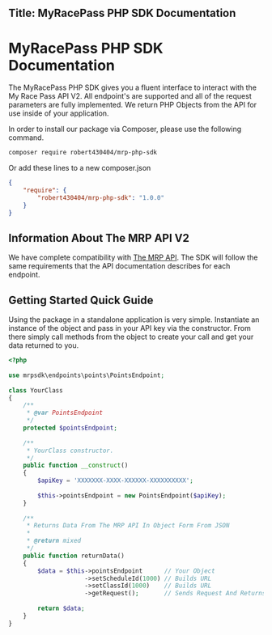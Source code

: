 Title: MyRacePass PHP SDK Documentation
---
# MyRacePass PHP SDK Documentation

The MyRacePass PHP SDK gives you a fluent interface to interact with the My Race Pass API V2. All endpoint's are supported and all of the request parameters are fully implemented. We return PHP Objects from the API for use inside of your application. 

In order to install our package via Composer, please use the following command.

```bash
composer require robert430404/mrp-php-sdk
```

Or add these lines to a new composer.json

```json
{
    "require": {
        "robert430404/mrp-php-sdk": "1.0.0"
    }
}
```

## Information About The MRP API V2

We have complete compatibility with [The MRP API](http://www.myracepass.com/developers/api/). The SDK will follow the same requirements that the API documentation describes for each endpoint.

## Getting Started Quick Guide

Using the package in a standalone application is very simple. Instantiate an instance of the object and pass in your API key via the constructor. From there simply call methods from the object to create your call and get your data returned to you.

```php
<?php
     
use mrpsdk\endpoints\points\PointsEndpoint;
     
class YourClass
{
    /**
     * @var PointsEndpoint
     */
    protected $pointsEndpoint;
    
    /**
     * YourClass constructor.
     */
    public function __construct()
    {
        $apiKey = 'XXXXXXX-XXXX-XXXXXX-XXXXXXXXXX';
             
        $this->pointsEndpoint = new PointsEndpoint($apiKey);
    }
    
    /**
     * Returns Data From The MRP API In Object Form From JSON
     * 
     * @return mixed
     */
    public function returnData()
    {
        $data = $this->pointsEndpoint      // Your Object
                     ->setScheduleId(1000) // Builds URL
                     ->setClassId(1000)    // Builds URL
                     ->getRequest();       // Sends Request And Returns Data
            
        return $data;
    }
}
```
